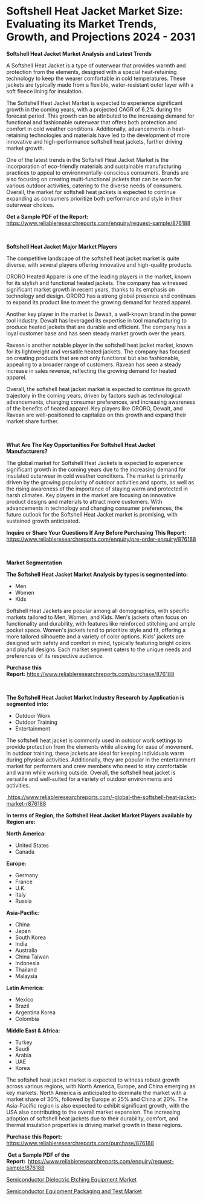 <p><h1>Softshell Heat Jacket Market Size: Evaluating its Market Trends, Growth, and Projections 2024 - 2031</h1></p><p><strong>Softshell Heat Jacket Market Analysis and Latest Trends</strong></p>
<p><p>A Softshell Heat Jacket is a type of outerwear that provides warmth and protection from the elements, designed with a special heat-retaining technology to keep the wearer comfortable in cold temperatures. These jackets are typically made from a flexible, water-resistant outer layer with a soft fleece lining for insulation.</p><p>The Softshell Heat Jacket Market is expected to experience significant growth in the coming years, with a projected CAGR of 6.2% during the forecast period. This growth can be attributed to the increasing demand for functional and fashionable outerwear that offers both protection and comfort in cold weather conditions. Additionally, advancements in heat-retaining technologies and materials have led to the development of more innovative and high-performance softshell heat jackets, further driving market growth.</p><p>One of the latest trends in the Softshell Heat Jacket Market is the incorporation of eco-friendly materials and sustainable manufacturing practices to appeal to environmentally-conscious consumers. Brands are also focusing on creating multi-functional jackets that can be worn for various outdoor activities, catering to the diverse needs of consumers. Overall, the market for softshell heat jackets is expected to continue expanding as consumers prioritize both performance and style in their outerwear choices.</p></p>
<p><strong>Get a Sample PDF of the Report:&nbsp;</strong> <a href="https://www.reliableresearchreports.com/enquiry/request-sample/876188">https://www.reliableresearchreports.com/enquiry/request-sample/876188</a></p>
<p>&nbsp;</p>
<p><strong>Softshell Heat Jacket Major Market Players</strong></p>
<p><p>The competitive landscape of the softshell heat jacket market is quite diverse, with several players offering innovative and high-quality products. </p><p>ORORO Heated Apparel is one of the leading players in the market, known for its stylish and functional heated jackets. The company has witnessed significant market growth in recent years, thanks to its emphasis on technology and design. ORORO has a strong global presence and continues to expand its product line to meet the growing demand for heated apparel.</p><p>Another key player in the market is Dewalt, a well-known brand in the power tool industry. Dewalt has leveraged its expertise in tool manufacturing to produce heated jackets that are durable and efficient. The company has a loyal customer base and has seen steady market growth over the years.</p><p>Ravean is another notable player in the softshell heat jacket market, known for its lightweight and versatile heated jackets. The company has focused on creating products that are not only functional but also fashionable, appealing to a broader range of customers. Ravean has seen a steady increase in sales revenue, reflecting the growing demand for heated apparel.</p><p>Overall, the softshell heat jacket market is expected to continue its growth trajectory in the coming years, driven by factors such as technological advancements, changing consumer preferences, and increasing awareness of the benefits of heated apparel. Key players like ORORO, Dewalt, and Ravean are well-positioned to capitalize on this growth and expand their market share further.</p></p>
<p>&nbsp;</p>
<p><strong>What Are The Key Opportunities For Softshell Heat Jacket Manufacturers?</strong></p>
<p><p>The global market for Softshell Heat Jackets is expected to experience significant growth in the coming years due to the increasing demand for insulated outerwear in cold weather conditions. The market is primarily driven by the growing popularity of outdoor activities and sports, as well as the rising awareness of the importance of staying warm and protected in harsh climates. Key players in the market are focusing on innovative product designs and materials to attract more customers. With advancements in technology and changing consumer preferences, the future outlook for the Softshell Heat Jacket market is promising, with sustained growth anticipated.</p></p>
<p><strong>Inquire or Share Your Questions If Any Before Purchasing This Report:</strong> <a href="https://www.reliableresearchreports.com/enquiry/pre-order-enquiry/876188">https://www.reliableresearchreports.com/enquiry/pre-order-enquiry/876188</a></p>
<p>&nbsp;</p>
<p><strong>Market Segmentation</strong></p>
<p><strong>The Softshell Heat Jacket Market Analysis by types is segmented into:</strong></p>
<p><ul><li>Men</li><li>Women</li><li>Kids</li></ul></p>
<p><p>Softshell Heat Jackets are popular among all demographics, with specific markets tailored to Men, Women, and Kids. Men's jackets often focus on functionality and durability, with features like reinforced stitching and ample pocket space. Women's jackets tend to prioritize style and fit, offering a more tailored silhouette and a variety of color options. Kids' jackets are designed with safety and comfort in mind, typically featuring bright colors and playful designs. Each market segment caters to the unique needs and preferences of its respective audience.</p></p>
<p><strong>Purchase this Report:&nbsp;</strong><a href="https://www.reliableresearchreports.com/purchase/876188">https://www.reliableresearchreports.com/purchase/876188</a></p>
<p>&nbsp;</p>
<p><strong>The Softshell Heat Jacket Market Industry Research by Application is segmented into:</strong></p>
<p><ul><li>Outdoor Work</li><li>Outdoor Training</li><li>Entertainment</li></ul></p>
<p><p>The softshell heat jacket is commonly used in outdoor work settings to provide protection from the elements while allowing for ease of movement. In outdoor training, these jackets are ideal for keeping individuals warm during physical activities. Additionally, they are popular in the entertainment market for performers and crew members who need to stay comfortable and warm while working outside. Overall, the softshell heat jacket is versatile and well-suited for a variety of outdoor environments and activities.</p></p>
<p><a href="https://www.reliableresearchreports.com/-global-the-softshell-heat-jacket-market-r876188">&nbsp;https://www.reliableresearchreports.com/-global-the-softshell-heat-jacket-market-r876188</a></p>
<p><strong>In terms of Region, the Softshell Heat Jacket Market Players available by Region are:</strong></p>
<p>
    <p> <strong> North America: </strong>
        <ul>
            <li>United States</li>
            <li>Canada</li>
        </ul>
        </p> 
    <p> <strong> Europe: </strong>
        <ul>
            <li>Germany</li>
            <li>France</li>
            <li>U.K.</li>
            <li>Italy</li>
            <li>Russia</li>
        </ul>
        </p> 
    <p> <strong> Asia-Pacific: </strong>
        <ul>
            <li>China</li>
            <li>Japan</li>
            <li>South Korea</li>
            <li>India</li>
            <li>Australia</li>
            <li>China Taiwan</li>
            <li>Indonesia</li>
            <li>Thailand</li>
            <li>Malaysia</li>
        </ul>
        </p> 
    <p> <strong> Latin America: </strong>
        <ul>
            <li>Mexico</li>
            <li>Brazil</li>
            <li>Argentina Korea</li>
            <li>Colombia</li>
        </ul>
        </p> 
    <p> <strong> Middle East & Africa: </strong>
        <ul>
            <li>Turkey</li>
            <li>Saudi</li>
            <li>Arabia</li>
            <li>UAE</li>
            <li>Korea</li>
        </ul>
    </p>
    </p>
<p><p>The softshell heat jacket market is expected to witness robust growth across various regions, with North America, Europe, and China emerging as key markets. North America is anticipated to dominate the market with a market share of 30%, followed by Europe at 25% and China at 20%. The Asia-Pacific region is also expected to exhibit significant growth, with the USA also contributing to the overall market expansion. The increasing adoption of softshell heat jackets due to their durability, comfort, and thermal insulation properties is driving market growth in these regions.</p></p>
<p><strong>Purchase this Report: </strong><a href="https://www.reliableresearchreports.com/purchase/876188">https://www.reliableresearchreports.com/purchase/876188</a></p>
<p>&nbsp;<strong>Get a Sample PDF of the Report:&nbsp;&nbsp;</strong><a href="https://www.reliableresearchreports.com/enquiry/request-sample/876188">https://www.reliableresearchreports.com/enquiry/request-sample/876188</a></p>
<p><strong></strong></p>
<p><p><a href="https://github.com/ORAZITOM/Market-Research-Report-List-1/blob/main/semiconductor-dielectric-etching-equipment-market.md">Semiconductor Dielectric Etching Equipment Market</a></p><p><a href="https://github.com/verajwilson971/Market-Research-Report-List-1/blob/main/semiconductor-equipment-packaging-and-test-market.md">Semiconductor Equipment Packaging and Test Market</a></p></p>